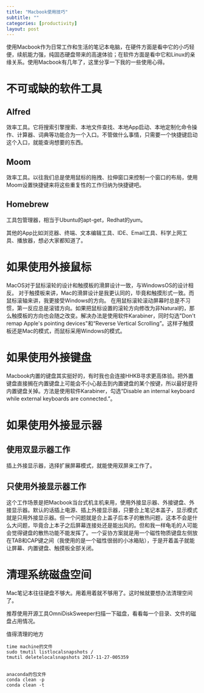 ```yaml
---
title: "Macbook使用技巧"
subtitle: ""
categories: [productivity]
layout: post
---
```

使用Macbook作为日常工作和生活的笔记本电脑，在硬件方面是看中它的小巧轻便，续航能力强，纯固态硬盘带来的高速体验；在软件方面是看中它和Linux的亲缘关系。使用Macbook有几年了，这里分享一下我的一些使用心得。


# 不可或缺的软件工具

## Alfred

效率工具。它将搜索引擎搜索、本地文件查找、本地App启动、本地定制化命令操作、计算器、词典等功能合为一个入口。不管做什么事情，只需要一个快捷键启动这个入口，就能查询想要的东西。

## Moom

效率工具。以往我们总是使用鼠标的拖拽、拉伸窗口来控制一个窗口的布局，使用Moom设置快捷键来将这些重复性的工作归纳为快捷键吧。

## Homebrew

工具包管理器，相当于Ubuntu的apt-get，Redhat的yum。

其他的App比如浏览器、终端、文本编辑工具、IDE、Email工具、科学上网工具、播放器，想必大家都知道了。




# 如果使用外接鼠标

MacOS对于鼠标滚轮的设计和触摸板的滑屏设计一致，与WindowsOS的设计相反。
对于触摸板来讲，Mac的滑屏设计是我更认同的，毕竟和触摸形式一致。而鼠标滚轴来讲，我更接受Windows的方向。
在用鼠标滚轮滚动屏幕时总是不习惯，第一反应总是滚错方向。如果把鼠标设置的滚轮方向修改为非Natural的，那么触摸板的方向也会随之改变。解决办法是使用软件Karabiner，同时勾选"Don't remap Apple's pointing devices"和“Reverse Vertical Scrolling”。这样子触摸板还是Mac的模式，而鼠标采用Windows的模式。



# 如果使用外接键盘

Macbook内置的键盘其实挺好的，有时我也会连接HHKB寻求更高体验。把外置键盘直接搁在内置键盘上可能会不小心敲击到内置键盘的某个按键，所以最好是将内置键盘关掉。方法是使用软件Karabiner，勾选“Disable an internal keyboard while external keyboards are connected.”。



# 如果使用外接显示器

## 使用双显示器工作

插上外接显示器，选择扩展屏幕模式，就能使用双屏来工作了。

## 只使用外接显示器工作

这个工作场景是把Macbook当台式机主机来用，使用外接显示器、外接键盘、外接显示器。默认的话插上电源、插上外接显示器，只要合上笔记本盖子，显示模式就是只用外接显示器。但一个问题就是合上盖子后本子的散热问题，这本不会是什么大问题，毕竟合上本子之后屏幕连接处还是能出风的。但和我一样龟毛的人可能会觉得键盘的散热功能不能发挥了。一个妥协方案就是用一个磁性物质键盘左侧放在TAB和CAP键之间（我使用的是一个磁性很弱的小冰箱贴），于是开着盖子就能让屏幕、内置键盘、触摸板全部关闭。




# 清理系统磁盘空间

Mac笔记本往往硬盘不够大。用着用着就不够用了。这时候就要想办法清理空间了。

推荐使用开源工具OmniDiskSweeper扫描一下磁盘，看看每一个目录、文件的磁盘占用情况。


值得清理的地方

    time machine的文件
    sudo tmutil listlocalsnapshots /
    tmutil deletelocalsnapshots 2017-11-27-005359


    anaconda的包文件
    conda clean -p
    conda clean -t


<!--
这里是注释区

```
print "hello"
```

***Stronger***

{% highlight python %}
print "hello, Lucky!"
{% endhighlight %}

![My image]({{ site.baseurl }}/images/emule.png)

My Github is [here][mygithub].
[mygithub]: https://github.com/lucky521

-->
